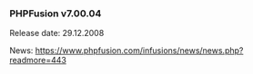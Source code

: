 ### PHPFusion v7.00.04
Release date: 29.12.2008

News: https://www.phpfusion.com/infusions/news/news.php?readmore=443
